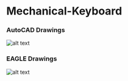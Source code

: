# Mechanical-Keyboard

### AutoCAD Drawings

![alt text](https://github.com/LumbermanOne/Mechanical-Keyboard/blob/main/IMAGES/60_FN_FULL.png)

### EAGLE Drawings

![alt text](https://github.com/LumbermanOne/Mechanical-Keyboard/blob/main/IMAGES/60_FN_top.png)
